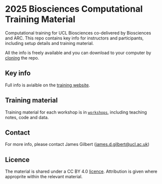 # 2025 Biosciences Computational Training Material
Computational training for UCL Biosciences co-delivered by Biosciences and ARC. This repo contains key info for instructors and participants, including setup details and training material.

All the info is freely available and you can download to your computer by [cloning](https://docs.github.com/en/repositories/creating-and-managing-repositories/cloning-a-repository) the repo.

## Key info
Full info is avialble on the [training website](https://ucl-biosciences.github.io/2025-11-03-Biosciences/).

## Training material
Training material for each workshop is in [`workshops`](https://github.com/UCL-Biosciences/2025_Computational_Training_Material/tree/main/workshops), including teaching notes, code and data.

## Contact
For more info, please contact James Gilbert (james.d.gilbert@ucl.ac.uk)

## Licence
The material is shared under a CC BY 4.0 [licence](https://github.com/UCL-Biosciences/2025_Computational_Training_Material/blob/main/LICENCE.md). Attribution is given where approprite within the relevant material.
